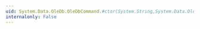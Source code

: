 ```yaml
---
uid: System.Data.OleDb.OleDbCommand.#ctor(System.String,System.Data.OleDb.OleDbConnection)
internalonly: False
---
```

